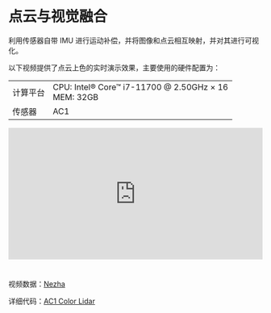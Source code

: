 # 点云与视觉融合  
利用传感器自带 IMU 进行运动补偿，并将图像和点云相互映射，并对其进行可视化。  

以下视频提供了点云上色的实时演示效果，主要使用的硬件配置为：  

<table class="docutils align-default">
    <tbody>
        <tr class="row-even">
            <td>计算平台</td>
            <td>CPU: Intel® Core™ i7-11700 @ 2.50GHz × 16 <br> MEM: 32GB </td>
        </tr>
        <tr class="row-odd">
            <td>传感器</td>
            <td>AC1</td>
        </tr>
    </tbody>
</table>   

<iframe style="margin-bottom: 24px;" width="100%" height="261" src="https://cdn.robosense.cn/AC1postprocess_nezha.mp4" frameborder="0" allowfullscreen></iframe>  

视频数据：[Nezha](https://cdn.robosense.cn/AC1nezha.tar.gz)   

详细代码：[AC1 Color Lidar](http://gitlab.robosense.cn/super_sensor_sdk/ros2_sdk/postprocess) 
